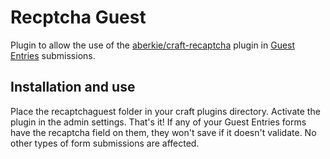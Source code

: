 # Recptcha Guest
Plugin to allow the use of the [aberkie/craft-recaptcha](https://github.com/aberkie/craft-recaptcha) plugin in [Guest Entries](https://github.com/pixelandtonic/GuestEntries) submissions.

## Installation and use
Place the recaptchaguest folder in your craft plugins directory. Activate the plugin in the admin settings.
That's it! If any of your Guest Entries forms have the recaptcha field on them, they won't save if it doesn't validate.
No other types of form submissions are affected.
